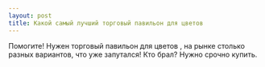 ```yaml
---
layout: post 
title: Какой самый лучший торговый павильон для цветов 
--- 
```

Помогите! Нужен торговый павильон для цветов , на рынке столько разных вариантов, что уже запутался! Кто брал? Нужно срочно купить.